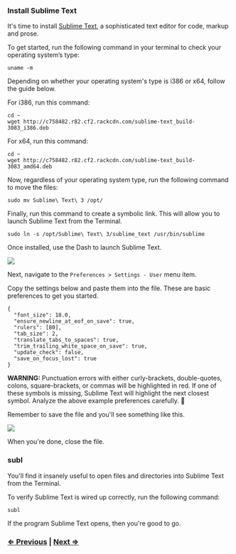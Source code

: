### Install Sublime Text

It's time to install [Sublime Text](http://www.sublimetext.com/), a sophisticated text editor for code, markup and prose.

To get started, run the following command in your terminal to check your operating system’s type:

```
uname -m
```
Depending on whether your operating system's type is i386 or x64, follow the guide below.

For i386, run this command:

```
cd ~
wget http://c758482.r82.cf2.rackcdn.com/sublime-text_build-3083_i386.deb
```

For x64, run this command:

```
cd ~
wget http://c758482.r82.cf2.rackcdn.com/sublime-text_build-3083_amd64.deb
```

Now, regardless of your operating system type, run the following command to move the files:

```
sudo mv Sublime\ Text\ 3 /opt/
```
Finally, run this command to create a symbolic link. This will allow you to launch Sublime Text from the Terminal.

```
sudo ln -s /opt/Sublime\ Text\ 3/sublime_text /usr/bin/sublime
```

Once installed, use the Dash to launch Sublime Text.

![](https://i.imgur.com/urq6WwX.png)


Next, navigate to the `Preferences > Settings - User` menu item.

Copy the settings below and paste them into the file. These are basic preferences to get you started.

```
{
  "font_size": 18.0,
  "ensure_newline_at_eof_on_save": true,
  "rulers": [80],
  "tab_size": 2,
  "translate_tabs_to_spaces": true,
  "trim_trailing_white_space_on_save": true,
  "update_check": false,
  "save_on_focus_lost": true
}
```

**WARNING:** Punctuation errors with either curly-brackets, double-quotes, colons, square-brackets, or commas will be highlighted in red. If one of these symbols is missing, Sublime Text will highlight the next closest symbol. Analyze the above example preferences carefully. :eyes:

Remember to save the file and you'll see something like this.

![](https://i.imgur.com/dGUbd34.png)

When you're done, close the file.

### subl

You'll find it insanely useful to open files and directories into Sublime Text from the Terminal.

To verify Sublime Text is wired up correctly, run the following command:

```
subl 
```

If the program Sublime Text opens, then you're good to go.


### [⇐ Previous](2_apt.md) | [Next ⇒](4_git.md)
